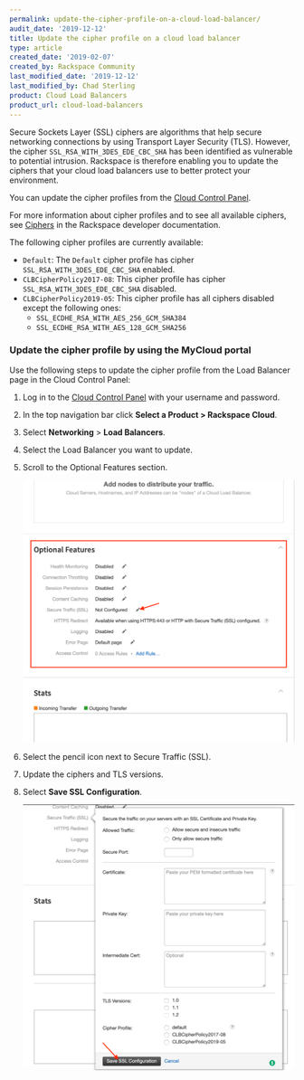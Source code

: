 ```yaml
---
permalink: update-the-cipher-profile-on-a-cloud-load-balancer/
audit_date: '2019-12-12'
title: Update the cipher profile on a cloud load balancer
type: article
created_date: '2019-02-07'
created_by: Rackspace Community
last_modified_date: '2019-12-12'
last_modified_by: Chad Sterling
product: Cloud Load Balancers
product_url: cloud-load-balancers
---
```


Secure Sockets Layer (SSL) ciphers are algorithms that help secure networking connections by using
Transport Layer Security (TLS). However, the cipher `SSL_RSA_WITH_3DES_EDE_CBC_SHA` has been 
identified as vulnerable to potential intrusion. Rackspace is therefore enabling you to update the 
ciphers that your cloud load balancers use to better protect your environment.

You can update the cipher profiles from the [Cloud Control Panel](https://login.rackspace.com).

For more information about cipher profiles and to see all available ciphers, see [Ciphers](https://docs.rackspace.com/docs/cloud-load-balancers/v1/api-reference/ciphers/) in the Rackspace 
developer documentation.

The following cipher profiles are currently available:

- `Default`: The `Default` cipher profile has cipher `SSL_RSA_WITH_3DES_EDE_CBC_SHA` enabled.
- `CLBCipherPolicy2017-08`: This cipher profile has cipher `SSL_RSA_WITH_3DES_EDE_CBC_SHA` disabled.
- `CLBCipherPolicy2019-05`: This cipher profile has all ciphers disabled except the following ones:
   - `SSL_ECDHE_RSA_WITH_AES_256_GCM_SHA384`
   - `SSL_ECDHE_RSA_WITH_AES_128_GCM_SHA256`

### Update the cipher profile by using the MyCloud portal

Use the following steps to update the cipher profile from the Load Balancer page in the Cloud Control Panel:

1. Log in to the [Cloud Control Panel](https://login.rackspace.com) with your username and password.

2. In the top navigation bar click **Select a Product > Rackspace Cloud**.

3. Select **Networking** > **Load Balancers**.

4. Select the Load Balancer you want to update. 

5. Scroll to the Optional Features section.

   ![The Optional Features section](picture1.png)

6. Select the pencil icon next to Secure Traffic (SSL). 

7. Update the ciphers and TLS versions. 

8. Select **Save SSL Configuration**.

   ![The SSL dialog](picture2.png)
